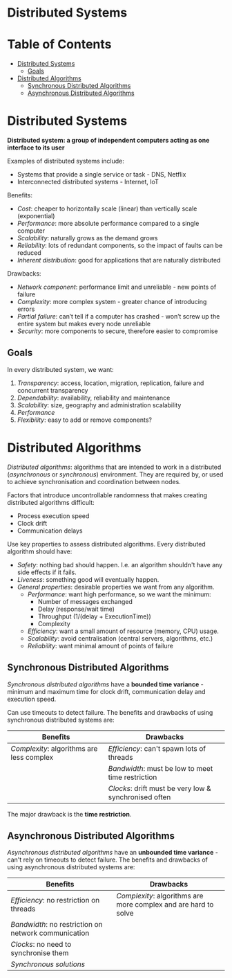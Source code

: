 # Distributed Systems <!-- omit in toc -->

# Table of Contents <!-- omit in toc -->

- [Distributed Systems](#distributed-systems)
  - [Goals](#goals)
- [Distributed Algorithms](#distributed-algorithms)
  - [Synchronous Distributed Algorithms](#synchronous-distributed-algorithms)
  - [Asynchronous Distributed Algorithms](#asynchronous-distributed-algorithms)

# Distributed Systems

**Distributed system: a group of independent computers acting as one interface to its user**

Examples of distributed systems include:

- Systems that provide a single service or task - DNS, Netflix
- Interconnected distributed systems - Internet, IoT

Benefits:

- _Cost_: cheaper to horizontally scale (linear) than vertically scale (exponential)
- _Performance_: more absolute performance compared to a single computer
- _Scalability_: naturally grows as the demand grows
- _Reliability_: lots of redundant components, so the impact of faults can be reduced
- _Inherent distribution_: good for applications that are naturally distributed

Drawbacks:

- _Network component_: performance limit and unreliable - new points of failure
- _Complexity_: more complex system - greater chance of introducing errors
- _Partial failure_: can’t tell if a computer has crashed - won’t screw up the entire system but makes every node unreliable
- _Security_: more components to secure, therefore easier to compromise

## Goals

In every distributed system, we want:

1. _Transparency_: access, location, migration, replication, failure and concurrent transparency
2. _Dependability_: availability, reliability and maintenance
3. _Scalability_: size, geography and administration scalability
4. _Performance_
5. _Flexibility_: easy to add or remove components?

# Distributed Algorithms

_Distributed algorithms_: algorithms that are intended to work in a distributed (_asynchronous_ or _synchronous_) environment.
They are required by, or used to achieve synchronisation and coordination between nodes.

Factors that introduce uncontrollable randomness that makes creating distributed algorithms difficult:

- Process execution speed
- Clock drift
- Communication delays

Use key properties to assess distributed algorithms.
Every distributed algorithm should have:

- _Safety_: nothing bad should happen.
  I.e. an algorithm shouldn't have any side effects if it fails.
- _Liveness_: something good will eventually happen.
- _General properties_: desirable properties we want from any algorithm.
  - _Performance_: want high performance, so we want the minimum:
    - Number of messages exchanged
    - Delay (response/wait time)
    - Throughput (1/(delay + ExecutionTime))
    - Complexity
  - _Efficiency_: want a small amount of resource (memory, CPU) usage.
  - _Scalability_: avoid centralisation (central servers, algorithms, etc.)
  - _Reliability_: want minimal amount of points of failure

## Synchronous Distributed Algorithms

_Synchronous distributed algorithms_ have a **bounded time variance** - minimum and maximum time for clock drift, communication delay and execution speed.

Can use timeouts to detect failure.
The benefits and drawbacks of using synchronous distributed systems are:

| Benefits                                  | Drawbacks                                             |
| ----------------------------------------- | ----------------------------------------------------- |
| _Complexity_: algorithms are less complex | _Efficiency_: can't spawn lots of threads             |
|                                           | _Bandwidth_: must be low to meet time restriction     |
|                                           | _Clocks_: drift must be very low & synchronised often |

The major drawback is the **time restriction**.

## Asynchronous Distributed Algorithms

_Asynchronous distributed algorithms_ have an **unbounded time variance** - can't rely on timeouts to detect failure.
The benefits and drawbacks of using asynchronous distributed systems are:

| Benefits                                             | Drawbacks                                                       |
| ---------------------------------------------------- | --------------------------------------------------------------- |
| _Efficiency_: no restriction on threads              | _Complexity_: algorithms are more complex and are hard to solve |
| _Bandwidth_: no restriction on network communication |                                                                 |
| _Clocks_: no need to synchronise them                |                                                                 |
| _Synchronous solutions_                              |                                                                 |
